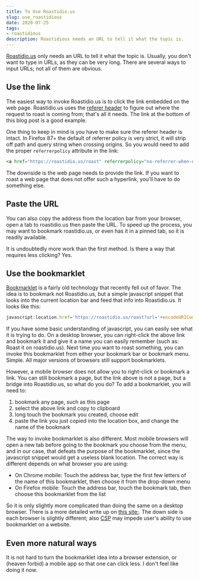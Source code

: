 ```yaml
---
title: To Use Roastidio.us
slug: use_roastidious
date: 2020-07-25
tags:
- roastidious
description: Roastidious needs an URL to tell it what the topic is.
---
```


[Roastidio.us](https://roastidio.us) only needs an URL to tell it what the topic is. Usually, you don't want to type in URLs, as they can be very long. There are several ways to input URLs; not all of them are obvious.

## Use the link ##

The easiest way to invoke Roastidio.us is to click the link embedded on the web page. Roastidio.us uses the [referer header](https://developer.mozilla.org/en-US/docs/Web/HTTP/Headers/Referer) to figure out where the request to roast is coming from; that's all it needs. The link at the bottom of this blog post is a good example. 

One thing to keep in mind is you have to make sure the referer header is intact. In Firefox 87+ the default of referrer policy is very strict, it will strip off path and query string when crossing origins. So you would need to add the proper `referrerpolicy` attribute in the link:

``` html
<a href="https://roastidio.us/roast" referrerpolicy="no-referrer-when-downgrade">Roast me at Roastidio.us!</a>

```

The downside is the web page needs to provide the link. If you want to roast a web page that does not offer such a hyperlink, you'll have to do something else.

## Paste the URL ##

You can also copy the address from the location bar from your browser, open a tab to roastidio.us then paste the URL. To speed up the process, you may want to bookmark roastidio.us, or even has it in a pinned tab, so it is readily available.

It is undoubtedly more work than the first method. Is there a way that requires less clicking? Yes.

## Use the bookmarklet ##

[Bookmarklet](https://en.wikipedia.org/wiki/Bookmarklet) is a fairly old technology that recently fell out of favor. The idea is to bookmark not Roastidio.us, but a simple javascript snippet that looks into the current location bar and feed that info into Roastidio.us. It looks like this:

```javascript
javascript:location.href='https://roastidio.us/roast?url='+encodeURIComponent(window.location.href)
```

If you have some basic understanding of javascript, you can easily see what it is trying to do. On a desktop browser, you can right-click the above link and bookmark it and give it a name you can easily remember (such as: Roast it on roastidio.us). Next time you want to roast something, you can invoke this bookmarklet from either your bookmark bar or bookmark menu. Simple. All major versions of browsers still support bookmarklets.

However, a mobile browser does not allow you to right-click or bookmark a link. You can still bookmark a page, but the link above is not a page, but a bridge into Roastidio.us, so what do you do? To add a bookmarklet, you will need to:

 1. bookmark any page, such as this page
 1. select the above link and copy to clipboard
 1. long touch the bookmark you created, choose edit
 1. paste the link you just copied into the location box, and change the name of the bookmark

The way to invoke bookmarklet is also different. Most mobile browsers will open a new tab before going to the bookmark you choose from the menu, and in our case, that defeats the purpose of the bookmarklet, since the javascript snippet would get a useless blank location. The correct way is different depends on what browser you are using:

 * On Chrome mobile: Touch the address bar, type the first few letters of the name of this bookmarklet, then choose it from the drop-down menu
 * On Firefox mobile: Touch the address bar, touch the bookmark tab, then choose this bookmarklet from the list

So it is only slightly more complicated than doing the same on a desktop browser. There is a more detailed write up on [this site:](https://www.zotero.org/download/bookmarklet). The down side is each browser is slightly different; also [CSP](https://developer.mozilla.org/en-US/docs/Web/HTTP/CSP) may impede user's ability to use bookmarklet on a website.

## Even more natural ways ##

It is not hard to turn the bookmarklet idea into a browser extension, or (heaven forbid) a mobile app so that one can click less. I don't feel like doing it now.
